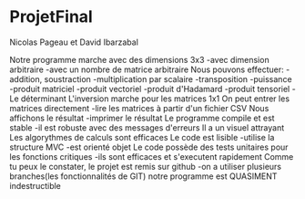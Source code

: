 # ProjetFinal
Nicolas Pageau et David Ibarzabal

Notre programme marche avec des dimensions 3x3
-avec dimension arbitraire
-avec un nombre de matrice arbitraire
Nous pouvons effectuer:
-addition, soustraction
-multiplication par scalaire
-transposition
-puissance
-produit matriciel
-produit vectoriel
-produit d'Hadamard
-produit tensoriel
-Le déterminant
L'inversion marche pour les matrices 1x1
On peut entrer les matrices directement
-lire les matrices à partir d'un fichier CSV
Nous affichons le résultat
-imprimer le résultat
Le programme compile et est stable
-il est robuste avec des messages d'erreurs
Il a un visuel attrayant
Les algorythmes de calculs sont efficaces
Le code est lisible
-utilise la structure MVC
-est orienté objet
Le code possède des tests unitaires pour les fonctions critiques
-ils sont efficaces et s'executent rapidement
Comme tu peux le constater, le projet est remis sur github
-on a utiliser plusieurs branches(les fonctionnalités de GIT)
notre programme est QUASIMENT indestructible 
